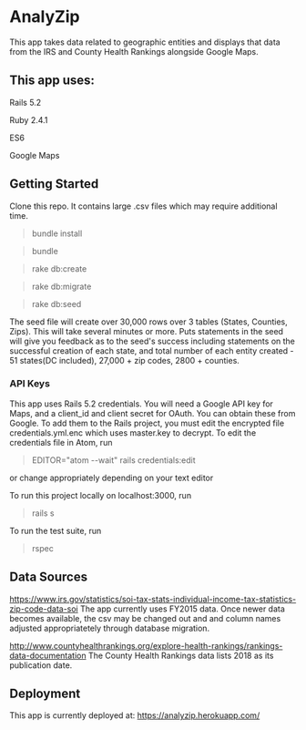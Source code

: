 # AnalyZip

This app takes data related to geographic entities and displays that data from the IRS and County Health Rankings alongside Google Maps.

## This app uses:
Rails 5.2

Ruby 2.4.1

ES6

Google Maps

## Getting Started
Clone this repo. It contains large .csv files which may require additional time.
> bundle install

> bundle

> rake db:create

> rake db:migrate

> rake db:seed

The seed file will create over 30,000 rows over 3 tables (States, Counties, Zips). This will take several minutes or more. Puts statements in the seed will give you feedback as to the seed's success including statements on the successful creation of each state, and total number of each entity created - 51 states(DC included), 27,000 + zip codes, 2800 + counties.

### API Keys
This app uses Rails 5.2 credentials. You will need a Google API key for Maps, and a client_id and client secret for OAuth. You can obtain these from Google. To add them to the Rails project, you must edit the encrypted file credentials.yml.enc which uses master.key to decrypt. To edit the credentials file in Atom, run

> EDITOR="atom --wait" rails credentials:edit

or change appropriately depending on your text editor

To run this project locally on localhost:3000, run
> rails s

To run the test suite, run
> rspec

## Data Sources
https://www.irs.gov/statistics/soi-tax-stats-individual-income-tax-statistics-zip-code-data-soi
The app currently uses FY2015 data. Once newer data becomes available, the csv may be changed out and and column names adjusted appropriatetely through database migration.

http://www.countyhealthrankings.org/explore-health-rankings/rankings-data-documentation
The County Health Rankings data lists 2018 as its publication date. 

## Deployment
This app is currently deployed at: https://analyzip.herokuapp.com/
